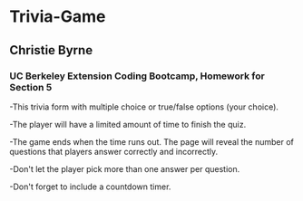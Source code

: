 # Trivia-Game

## Christie Byrne
### UC Berkeley Extension Coding Bootcamp, Homework for Section 5


-This trivia form with multiple choice or true/false options (your choice).

-The player will have a limited amount of time to finish the quiz. 

-The game ends when the time runs out. The page will reveal the number of questions that players answer correctly and incorrectly.

-Don't let the player pick more than one answer per question.

-Don't forget to include a countdown timer.